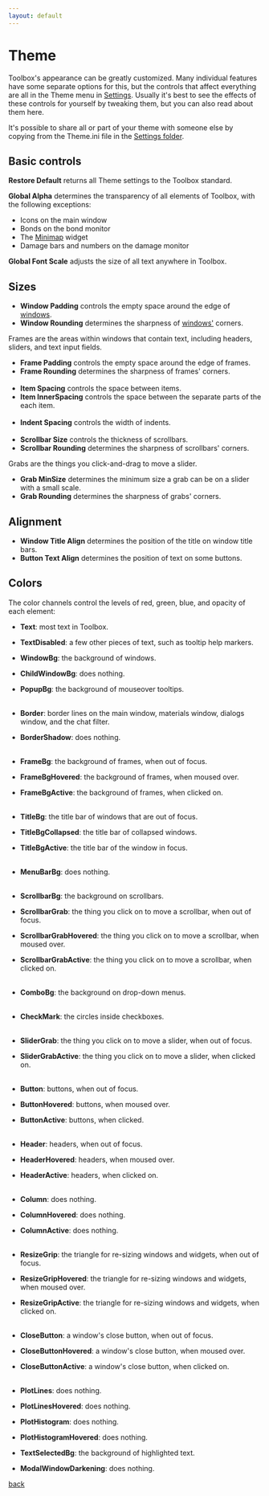 ```yaml
---
layout: default
---
```


# Theme
Toolbox's appearance can be greatly customized. Many individual features have some separate options for this, but the controls that affect everything are all in the Theme menu in [Settings](settings). Usually it's best to see the effects of these controls for yourself by tweaking them, but you can also read about them here.

It's possible to share all or part of your theme with someone else by copying from the Theme.ini file in the [Settings folder](settings_folder).

## Basic controls
**Restore Default** returns all Theme settings to the Toolbox standard.

**Global Alpha** determines the transparency of all elements of Toolbox, with the following exceptions:
* Icons on the main window
* Bonds on the bond monitor
* The [Minimap](minimap) widget
* Damage bars and numbers on the damage monitor

**Global Font Scale** adjusts the size of all text anywhere in Toolbox.

## Sizes
* **Window Padding** controls the empty space around the edge of [windows](windows).
* **Window Rounding** determines the sharpness of [windows'](windows) corners.

Frames are the areas within windows that contain text, including headers, sliders, and text input fields.
* **Frame Padding** controls the empty space around the edge of frames.
* **Frame Rounding** determines the sharpness of frames' corners.<br /><br />
* **Item Spacing** controls the space between items.
* **Item InnerSpacing** controls the space between the separate parts of the each item.<br /><br />
* **Indent Spacing** controls the width of indents.<br /><br />
* **Scrollbar Size** controls the thickness of scrollbars.
* **Scrollbar Rounding** determines the sharpness of scrollbars' corners.

Grabs are the things you click-and-drag to move a slider.
* **Grab MinSize** determines the minimum size a grab can be on a slider with a small scale.
* **Grab Rounding** determines the sharpness of grabs' corners.

## Alignment
* **Window Title Align** determines the position of the title on window title bars.
* **Button Text Align** determines the position of text on some buttons.

## Colors
The color channels control the levels of red, green, blue, and opacity of each element:
* **Text**: most text in Toolbox.
* **TextDisabled**: a few other pieces of text, such as tooltip help markers.

* **WindowBg**: the background of windows.
* **ChildWindowBg**: does nothing.
* **PopupBg**: the background of mouseover tooltips.<br /><br />
* **Border**: border lines on the main window, materials window, dialogs window, and the chat filter.
* **BorderShadow**: does nothing.<br /><br />
* **FrameBg**: the background of frames, when out of focus.
* **FrameBgHovered**: the background of frames, when moused over.
* **FrameBgActive**: the background of frames, when clicked on.<br /><br />
* **TitleBg**: the title bar of windows that are out of focus.
* **TitleBgCollapsed**: the title bar of collapsed windows.
* **TitleBgActive**: the title bar of the window in focus.<br /><br />
* **MenuBarBg**: does nothing.<br /><br />
* **ScrollbarBg**: the background on scrollbars.
* **ScrollbarGrab**: the thing you click on to move a scrollbar, when out of focus.
* **ScrollbarGrabHovered**: the thing you click on to move a scrollbar, when moused over.
* **ScrollbarGrabActive**: the thing you click on to move a scrollbar, when clicked on.<br /><br />
* **ComboBg**: the background on drop-down menus.<br /><br />
* **CheckMark**: the circles inside checkboxes.<br /><br />
* **SliderGrab**: the thing you click on to move a slider, when out of focus.
* **SliderGrabActive**: the thing you click on to move a slider, when clicked on.<br /><br />
* **Button**: buttons, when out of focus.
* **ButtonHovered**: buttons, when moused over.
* **ButtonActive**: buttons, when clicked.<br /><br />
* **Header**: headers, when out of focus.
* **HeaderHovered**: headers, when moused over.
* **HeaderActive**: headers, when clicked on.<br /><br />
* **Column**: does nothing.
* **ColumnHovered**: does nothing.
* **ColumnActive**: does nothing.<br /><br />
* **ResizeGrip**: the triangle for re-sizing windows and widgets, when out of focus.
* **ResizeGripHovered**: the triangle for re-sizing windows and widgets, when moused over.
* **ResizeGripActive**: the triangle for re-sizing windows and widgets, when clicked on.<br /><br />
* **CloseButton**: a window's close button, when out of focus.
* **CloseButtonHovered**: a window's close button, when moused over.
* **CloseButtonActive**: a window's close button, when clicked on.<br /><br />
* **PlotLines**: does nothing.
* **PlotLinesHovered**: does nothing.
* **PlotHistogram**: does nothing.
* **PlotHistogramHovered**: does nothing.
* **TextSelectedBg**: the background of highlighted text.
* **ModalWindowDarkening**: does nothing.

[back](./)
